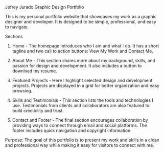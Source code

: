 Jefrey Jurado Graphic Design Portfolio

This is my personal portfolio website that showcases my work as a graphic designer and developer. It is designed to be simple, professional, and easy to navigate.

Sections

1. Home - The homepage introduces who I am and what I do. It has a short tagline and two call to action buttons: View My Work and Contact Me.

2. About Me - This section shares more about my background, skills, and passion for design and development. It also includes a button to download my resume.

3. Featured Projects - Here I highlight selected design and development projects. Projects are displayed in a grid for better organization and easy browsing.

4. Skills and Testimonials - This section lists the tools and technologies I use. Testimonials from clients and collaborators are also featured to build credibility and trust.

5. Contact and Footer - The final section encourages collaboration by providing ways to connect through email and social platforms. The footer includes quick navigation and copyright information.

Purpose: The goal of this portfolio is to present my work and skills in a clean and professional way while making it easy for visitors to connect with me.
